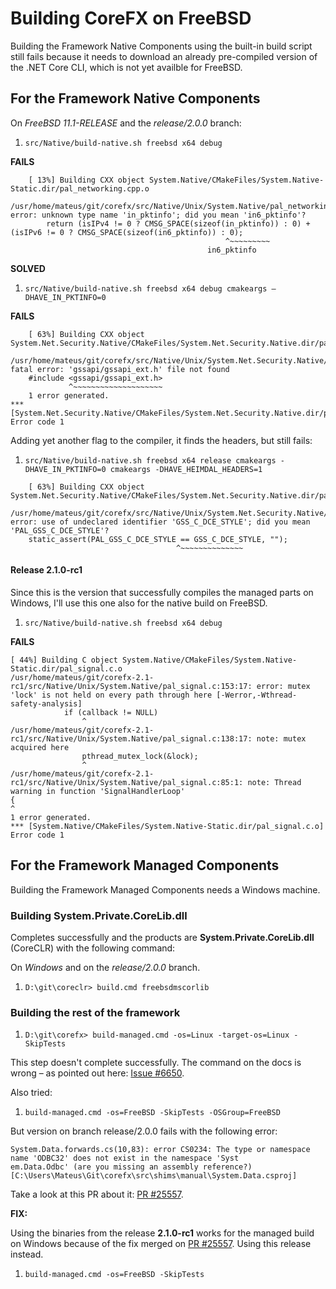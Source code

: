 # Building CoreFX on FreeBSD

Building the Framework Native Components using the built-in build script still fails because it needs to download an already pre-compiled version of the .NET Core CLI, which is not yet availble for FreeBSD.

## For the Framework Native Components

On _FreeBSD 11.1-RELEASE_ and the _release/2.0.0_ branch:

1. `src/Native/build-native.sh freebsd x64 debug`

**FAILS**

```
	[ 13%] Building CXX object System.Native/CMakeFiles/System.Native-Static.dir/pal_networking.cpp.o
	/usr/home/mateus/git/corefx/src/Native/Unix/System.Native/pal_networking.cpp:1180:45: error: unknown type name 'in_pktinfo'; did you mean 'in6_pktinfo'?
	    return (isIPv4 != 0 ? CMSG_SPACE(sizeof(in_pktinfo)) : 0) + (isIPv6 != 0 ? CMSG_SPACE(sizeof(in6_pktinfo)) : 0);
	                                            ^~~~~~~~~~
                                            in6_pktinfo
```

**SOLVED**

1. `src/Native/build-native.sh freebsd x64 debug cmakeargs –DHAVE_IN_PKTINFO=0`

**FAILS**

```
	[ 63%] Building CXX object System.Net.Security.Native/CMakeFiles/System.Net.Security.Native.dir/pal_gssapi.cpp.o
	/usr/home/mateus/git/corefx/src/Native/Unix/System.Net.Security.Native/pal_gssapi.cpp:16:10: fatal error: 'gssapi/gssapi_ext.h' file not found
	#include <gssapi/gssapi_ext.h>
	         ^~~~~~~~~~~~~~~~~~~~~
	1 error generated.
*** [System.Net.Security.Native/CMakeFiles/System.Net.Security.Native.dir/pal_gssapi.cpp.o] Error code 1
```

Adding yet another flag to the compiler, it finds the headers, but still fails:

1. `src/Native/build-native.sh freebsd x64 release cmakeargs -DHAVE_IN_PKTINFO=0 cmakeargs -DHAVE_HEIMDAL_HEADERS=1`

```
	[ 63%] Building CXX object System.Net.Security.Native/CMakeFiles/System.Net.Security.Native.dir/pal_gssapi.cpp.o
	/usr/home/mateus/git/corefx/src/Native/Unix/System.Net.Security.Native/pal_gssapi.cpp:33:38: error: use of undeclared identifier 'GSS_C_DCE_STYLE'; did you mean 'PAL_GSS_C_DCE_STYLE'?
	static_assert(PAL_GSS_C_DCE_STYLE == GSS_C_DCE_STYLE, "");
                                     ^~~~~~~~~~~~~~~
```

#### Release 2.1.0-rc1

Since this is the version that successfully compiles the managed parts on Windows, I'll use this one also for the native build on FreeBSD.

1. `src/Native/build-native.sh freebsd x64 debug`

**FAILS**

```
[ 44%] Building C object System.Native/CMakeFiles/System.Native-Static.dir/pal_signal.c.o
/usr/home/mateus/git/corefx-2.1-rc1/src/Native/Unix/System.Native/pal_signal.c:153:17: error: mutex 'lock' is not held on every path through here [-Werror,-Wthread-safety-analysis]
            if (callback != NULL)
                ^
/usr/home/mateus/git/corefx-2.1-rc1/src/Native/Unix/System.Native/pal_signal.c:138:17: note: mutex acquired here
                pthread_mutex_lock(&lock);
                ^
/usr/home/mateus/git/corefx-2.1-rc1/src/Native/Unix/System.Native/pal_signal.c:85:1: note: Thread warning in function 'SignalHandlerLoop'
{
^
1 error generated.
*** [System.Native/CMakeFiles/System.Native-Static.dir/pal_signal.c.o] Error code 1
```

## For the Framework Managed Components

Building the Framework Managed Components needs a Windows machine. 

### Building System.Private.CoreLib.dll

Completes successfully and the products are **System.Private.CoreLib.dll** (CoreCLR) with the following command:

On _Windows_ and on the _release/2.0.0_ branch.

1. `D:\git\coreclr> build.cmd freebsdmscorlib`

### Building the rest of the framework

1. `D:\git\corefx> build-managed.cmd -os=Linux -target-os=Linux -SkipTests`

This step doesn't complete successfully. The command on the docs is wrong – as pointed out here: [Issue #6650](https://github.com/dotnet/coreclr/issues/6650).

Also tried:

1. `build-managed.cmd -os=FreeBSD -SkipTests -OSGroup=FreeBSD`

But version on branch release/2.0.0 fails with the following error:

```
System.Data.forwards.cs(10,83): error CS0234: The type or namespace name 'ODBC32' does not exist in the namespace 'Syst
em.Data.Odbc' (are you missing an assembly reference?) [C:\Users\Mateus\Git\corefx\src\shims\manual\System.Data.csproj]
```
	
Take a look at this PR about it: [PR #25557](https://github.com/dotnet/corefx/pull/25557).

**FIX:**

Using the binaries from the release **2.1.0-rc1** works for the managed build on Windows because of the fix merged on [PR #25557](https://github.com/dotnet/corefx/pull/25557). Using this release instead.

1. `build-managed.cmd -os=FreeBSD -SkipTests`
